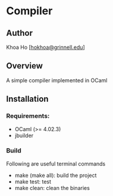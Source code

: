 Compiler
==========

Author
------

Khoa Ho [hokhoa@grinnell.edu]


Overview
--------

A simple compiler implemented in OCaml


Installation
------------

### Requirements:
* OCaml (>= 4.02.3)
* jbuilder

### Build
Following are useful terminal commands
* make (make all): build the project
* make test: test
* make clean: clean the binaries
